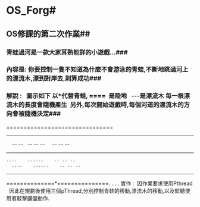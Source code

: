 # OS_Forg#
## OS修課的第二次作業##

### 青蛙過河是一款大家耳熟能詳的小遊戲...###
### 內容是: 你要控制一隻不知道為什麼不會游泳的青蛙,不斷地跳過河上的漂流木,漂到對岸去,則算成功###
### 解說 :   圖示如下 以*代替青蛙, ====  是陸地    ---是漂流木 每一根漂流木的長度會隨機產生  另外,每次開始遊戲時,每個河道的漂流木的方向會被隨機決定###

           
===============================
   -- --      - -- -- -      - -- -- -
     -- --    -- -- --      -- -- --
  - -- -    - -- -- -    -- -- --
    ----    ------    -- -- --
      ----    ------    -- -- --
 -- --    -- -- --    -- -- --
==============*===============.
.
.
.
實作 :  因作業要求使用Pthread   
因此在規劃後使用三個pThread,分別控制青蛙的移動,漂流木的移動,以及監聽使用者敲擊鍵盤動作.

